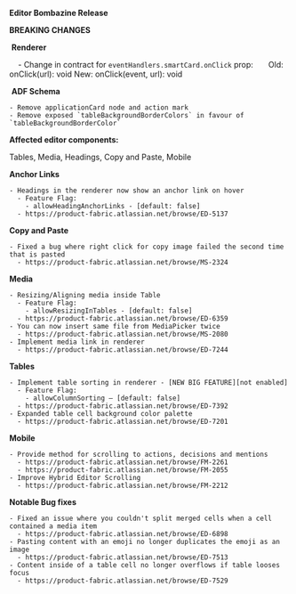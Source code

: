 **Editor Bombazine Release**

  **BREAKING CHANGES**

​    **Renderer**

    - Change in contract for `eventHandlers.smartCard.onClick` prop:
        Old: onClick(url): void
        New: onClick(event, url): void 

​    **ADF Schema**

    - Remove applicationCard node and action mark
    - Remove exposed `tableBackgroundBorderColors` in favour of `tableBackgroundBorderColor`



  **Affected editor components:**

  Tables, Media, Headings, Copy and Paste, Mobile

  **Anchor Links**

    - Headings in the renderer now show an anchor link on hover
      - Feature Flag:
        - allowHeadingAnchorLinks - [default: false]
      - https://product-fabric.atlassian.net/browse/ED-5137

  **Copy and Paste**

    - Fixed a bug where right click for copy image failed the second time that is pasted
      - https://product-fabric.atlassian.net/browse/MS-2324

  **Media**

    - Resizing/Aligning media inside Table 
      - Feature Flag:
        - allowResizingInTables - [default: false]
      - https://product-fabric.atlassian.net/browse/ED-6359
    - You can now insert same file from MediaPicker twice 
      - https://product-fabric.atlassian.net/browse/MS-2080
    - Implement media link in renderer
      - https://product-fabric.atlassian.net/browse/ED-7244

  **Tables**

    - Implement table sorting in renderer - [NEW BIG FEATURE][not enabled]
      - Feature Flag:
        - allowColumnSorting – [default: false]
      - https://product-fabric.atlassian.net/browse/ED-7392
    - Expanded table cell background color palette
      - https://product-fabric.atlassian.net/browse/ED-7201

  **Mobile**

    - Provide method for scrolling to actions, decisions and mentions
      - https://product-fabric.atlassian.net/browse/FM-2261
      - https://product-fabric.atlassian.net/browse/FM-2055
    - Improve Hybrid Editor Scrolling
      - https://product-fabric.atlassian.net/browse/FM-2212

  **Notable Bug fixes**

    - Fixed an issue where you couldn't split merged cells when a cell contained a media item
      - https://product-fabric.atlassian.net/browse/ED-6898
    - Pasting content with an emoji no longer duplicates the emoji as an image
      - https://product-fabric.atlassian.net/browse/ED-7513
    - Content inside of a table cell no longer overflows if table looses focus
      - https://product-fabric.atlassian.net/browse/ED-7529